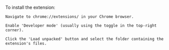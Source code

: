 To install the extension:

    Navigate to chrome://extensions/ in your Chrome browser.

    Enable 'Developer mode' (usually using the toggle in the top-right corner).

    Click the 'Load unpacked' button and select the folder containing the extension's files.
